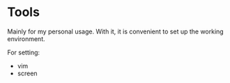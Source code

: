 Tools
=====
Mainly for my personal usage.
With it, it is convenient to set up the working environment.

For setting:
* vim
* screen
